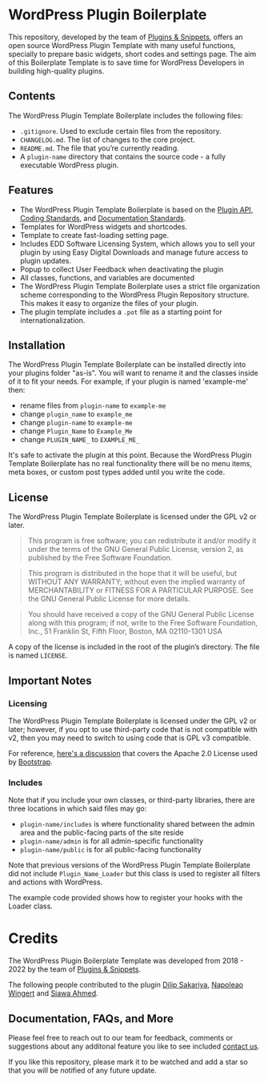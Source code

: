 # WordPress Plugin Boilerplate

This repository, developed by the team of [Plugins & Snippets](https://www.pluginsandsnippets.com), offers an open source WordPress Plugin Template with many useful functions, specially to prepare basic widgets, short codes and settings page. The aim of this Boilerplate Template is to save time for WordPress Developers in building high-quality plugins.

## Contents

The WordPress Plugin Template Boilerplate includes the following files:

* `.gitignore`. Used to exclude certain files from the repository.
* `CHANGELOG.md`. The list of changes to the core project.
* `README.md`. The file that you’re currently reading.
* A `plugin-name` directory that contains the source code - a fully executable WordPress plugin.


## Features

* The WordPress Plugin Template Boilerplate is based on the [Plugin API](http://codex.wordpress.org/Plugin_API), [Coding Standards](http://codex.wordpress.org/WordPress_Coding_Standards), and [Documentation Standards](https://make.wordpress.org/core/handbook/best-practices/inline-documentation-standards/php/).
* Templates for WordPress widgets and shortcodes. 
* Template to create fast-loading setting page.
* Includes EDD Software Licensing System, which allows you to sell your plugin by using Easy Digital Downloads and manage future access to plugin updates.
* Popup to collect User Feedback when deactivating the plugin
* All classes, functions, and variables are documented
* The WordPress Plugin Template Boilerplate uses a strict file organization scheme corresponding to the WordPress Plugin Repository structure. This makes it easy to organize the files of your plugin.
* The plugin template includes a `.pot` file as a starting point for internationalization.


## Installation

The WordPress Plugin Template Boilerplate can be installed directly into your plugins folder "as-is". You will want to rename it and the classes inside of it to fit your needs. For example, if your plugin is named 'example-me' then:

* rename files from `plugin-name` to `example-me`
* change `plugin_name` to `example_me`
* change `plugin-name` to `example-me`
* change `Plugin_Name` to `Example_Me`
* change `PLUGIN_NAME_` to `EXAMPLE_ME_`

It's safe to activate the plugin at this point. Because the WordPress Plugin Template Boilerplate has no real functionality there will be no menu items, meta boxes, or custom post types added until you write the code.


## License

The WordPress Plugin Template Boilerplate is licensed under the GPL v2 or later.

> This program is free software; you can redistribute it and/or modify it under the terms of the GNU General Public License, version 2, as published by the Free Software Foundation.

> This program is distributed in the hope that it will be useful, but WITHOUT ANY WARRANTY; without even the implied warranty of MERCHANTABILITY or FITNESS FOR A PARTICULAR PURPOSE. See the GNU General Public License for more details.

> You should have received a copy of the GNU General Public License along with this program; if not, write to the Free Software Foundation, Inc., 51 Franklin St, Fifth Floor, Boston, MA 02110-1301 USA

A copy of the license is included in the root of the plugin’s directory. The file is named `LICENSE`.

## Important Notes

### Licensing

The WordPress Plugin Template Boilerplate is licensed under the GPL v2 or later; however, if you opt to use third-party code that is not compatible with v2, then you may need to switch to using code that is GPL v3 compatible.

For reference, [here's a discussion](http://make.wordpress.org/themes/2013/03/04/licensing-note-apache-and-gpl/) that covers the Apache 2.0 License used by [Bootstrap](http://twitter.github.io/bootstrap/).

### Includes

Note that if you include your own classes, or third-party libraries, there are three locations in which said files may go:

* `plugin-name/includes` is where functionality shared between the admin area and the public-facing parts of the site reside
* `plugin-name/admin` is for all admin-specific functionality
* `plugin-name/public` is for all public-facing functionality

Note that previous versions of the WordPress Plugin Template Boilerplate did not include `Plugin_Name_Loader` but this class is used to register all filters and actions with WordPress.

The example code provided shows how to register your hooks with the Loader class.

# Credits

The WordPress Plugin Boilerplate Template was developed from 2018 - 2022 by the team of [Plugins & Snippets](https://www.pluginsandsnippets.com).

The following people contributed to the plugin [Dilip Sakariya](https://github.com/dilipsakariya), [Napoleao Wingert](https://github.com/napoleaowingert) and [Siawa Ahmed](https://github.com/siawaahmed).


## Documentation, FAQs, and More

Please feel free to reach out to our team for feedback, comments or suggestions about any additonal feature you like to see included [contact us](https://www.pluginsandsnippets.com/contact/).

If you like this repository, please mark it to be watched and add a star so that you will be notified of any future update.





